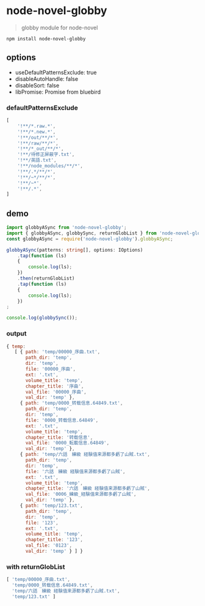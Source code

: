 # node-novel-globby

> globby module for node-novel

`npm install node-novel-globby`

## options

- useDefaultPatternsExclude: true
- disableAutoHandle: false
- disableSort: false
- libPromise: Promise from bluebird

### defaultPatternsExclude

```javascript
[
	'!**/*.raw.*',
	'!**/*.new.*',
	'!**/out/**/*',
	'!**/raw/**/*',
	'!**/*_out/**/*',
	'!**/待修正屏蔽字.txt',
	'!**/英語.txt',
	'!**/node_modules/**/*',
	'!**/.*/**/*',
	'!**/~*/**/*',
	'!**/~*',
	'!**/.*',
]
```

## demo

```ts
import globbyASync from 'node-novel-globby';
import { globbyASync, globbySync, returnGlobList } from 'node-novel-globby';
const globbyASync = require('node-novel-globby').globbyASync;
```

```ts
globbyASync(patterns: string[], options: IOptions)
	.tap(function (ls)
	{
		console.log(ls);
	})
	.then(returnGlobList)
	.tap(function (ls)
	{
		console.log(ls);
	})
;

console.log(globbySync());
```

### output

```js
{ temp: 
   [ { path: 'temp/00000_序曲.txt',
       path_dir: 'temp',
       dir: 'temp',
       file: '00000_序曲',
       ext: '.txt',
       volume_title: 'temp',
       chapter_title: '序曲',
       val_file: '00000_序曲',
       val_dir: 'temp' },
     { path: 'temp/0000_转载信息.64849.txt',
       path_dir: 'temp',
       dir: 'temp',
       file: '0000_转载信息.64849',
       ext: '.txt',
       volume_title: 'temp',
       chapter_title: '转载信息',
       val_file: '0000_転載信息.64849',
       val_dir: 'temp' },
     { path: 'temp/六話　練級 経験值来源都多虧了山賊.txt',
       path_dir: 'temp',
       dir: 'temp',
       file: '六話　練級 経験值来源都多虧了山賊',
       ext: '.txt',
       volume_title: 'temp',
       chapter_title: '六話　練級 経験值来源都多虧了山賊',
       val_file: '0006_練級_経験值来源都多虧了山賊',
       val_dir: 'temp' },
     { path: 'temp/123.txt',
       path_dir: 'temp',
       dir: 'temp',
       file: '123',
       ext: '.txt',
       volume_title: 'temp',
       chapter_title: '123',
       val_file: '0123',
       val_dir: 'temp' } ] }
```

### with returnGlobList

```js
[ 'temp/00000_序曲.txt',
  'temp/0000_转载信息.64849.txt',
  'temp/六話　練級 経験值来源都多虧了山賊.txt',
  'temp/123.txt' ]
```
